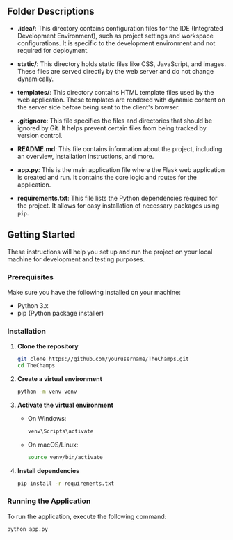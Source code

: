 ## Folder Descriptions

- **.idea/**: This directory contains configuration files for the IDE (Integrated Development Environment), such as project settings and workspace configurations. It is specific to the development environment and not required for deployment.

- **static/**: This directory holds static files like CSS, JavaScript, and images. These files are served directly by the web server and do not change dynamically.

- **templates/**: This directory contains HTML template files used by the web application. These templates are rendered with dynamic content on the server side before being sent to the client's browser.

- **.gitignore**: This file specifies the files and directories that should be ignored by Git. It helps prevent certain files from being tracked by version control.

- **README.md**: This file contains information about the project, including an overview, installation instructions, and more.

- **app.py**: This is the main application file where the Flask web application is created and run. It contains the core logic and routes for the application.

- **requirements.txt**: This file lists the Python dependencies required for the project. It allows for easy installation of necessary packages using `pip`.

## Getting Started

These instructions will help you set up and run the project on your local machine for development and testing purposes.

### Prerequisites

Make sure you have the following installed on your machine:

- Python 3.x
- pip (Python package installer)

### Installation

1. **Clone the repository**

    ```bash
    git clone https://github.com/yourusername/TheChamps.git
    cd TheChamps
    ```

2. **Create a virtual environment**

    ```bash
    python -m venv venv
    ```

3. **Activate the virtual environment**

    - On Windows:

        ```bash
        venv\Scripts\activate
        ```

    - On macOS/Linux:

        ```bash
        source venv/bin/activate
        ```

4. **Install dependencies**

    ```bash
    pip install -r requirements.txt
    ```

### Running the Application

To run the application, execute the following command:

```bash
python app.py
